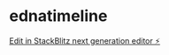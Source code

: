 # ednatimeline

[Edit in StackBlitz next generation editor ⚡️](https://stackblitz.com/~/github.com/elvezpablo/ednatimeline)